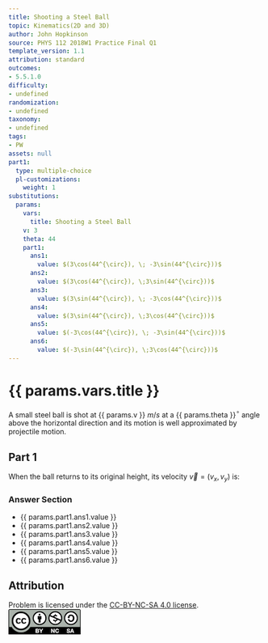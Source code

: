 ```yaml
---
title: Shooting a Steel Ball
topic: Kinematics(2D and 3D)
author: John Hopkinson
source: PHYS 112 2018W1 Practice Final Q1
template_version: 1.1
attribution: standard
outcomes:
- 5.5.1.0
difficulty:
- undefined
randomization:
- undefined
taxonomy:
- undefined
tags:
- PW
assets: null
part1:
  type: multiple-choice
  pl-customizations:
    weight: 1
substitutions:
  params:
    vars:
      title: Shooting a Steel Ball
    v: 3
    theta: 44
    part1:
      ans1:
        value: $(3\cos(44^{\circ}), \; -3\sin(44^{\circ}))$
      ans2:
        value: $(3\cos(44^{\circ}), \;3\sin(44^{\circ}))$
      ans3:
        value: $(3\sin(44^{\circ}), \; -3\cos(44^{\circ}))$
      ans4:
        value: $(3\sin(44^{\circ}), \;3\cos(44^{\circ}))$
      ans5:
        value: $(-3\cos(44^{\circ}), \; -3\sin(44^{\circ}))$
      ans6:
        value: $(-3\sin(44^{\circ}), \;3\cos(44^{\circ}))$
---
```

# {{ params.vars.title }}
A small steel ball is shot at {{ params.v }} $m/s$ at a {{ params.theta }}$^{\circ}$ angle above the horizontal direction and its motion is well approximated by projectile motion.

## Part 1

When the ball returns to its original height, its velocity $\overrightarrow{v} = (v_x, v_y)$ is:

### Answer Section

- {{ params.part1.ans1.value }}
- {{ params.part1.ans2.value }}
- {{ params.part1.ans3.value }}
- {{ params.part1.ans4.value }}
- {{ params.part1.ans5.value }}
- {{ params.part1.ans6.value }}

## Attribution

Problem is licensed under the [CC-BY-NC-SA 4.0 license](https://creativecommons.org/licenses/by-nc-sa/4.0/).<br> ![The Creative Commons 4.0 license requiring attribution-BY, non-commercial-NC, and share-alike-SA license.](https://raw.githubusercontent.com/firasm/bits/master/by-nc-sa.png)